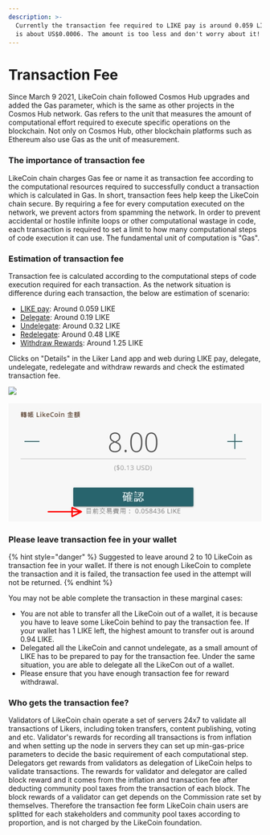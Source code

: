 ```yaml
---
description: >-
  Currently the transaction fee required to LIKE pay is around 0.059 LIKE, which
  is about US$0.0006. The amount is too less and don't worry about it!
---
```


# Transaction Fee

Since March 9 2021, LikeCoin chain followed Cosmos Hub upgrades and added the Gas parameter, which is the same as other projects in the Cosmos Hub network. Gas refers to the unit that measures the amount of computational effort required to execute specific operations on the blockchain. Not only on Cosmos Hub, other blockchain platforms such as Ethereum also use Gas as the unit of measurement.

### The importance of transaction fee

LikeCoin chain charges Gas fee or name it as transaction fee according to the computational resources required  to successfully conduct a transaction which is calculated in Gas. In short, transaction fees help keep the LikeCoin chain secure. By requiring a fee for every computation executed on the network, we prevent actors from spamming the network. In order to prevent accidental or hostile infinite loops or other computational wastage in code, each transaction is required to set a limit to how many computational steps of code execution it can use. The fundamental unit of computation is "Gas".

### Estimation of transaction fee

Transaction fee is calculated according to the computational steps of code execution required for each transaction. As the network situation is difference during each transaction, the below are estimation of scenario:

* [LIKE pay](like-pay.md): Around 0.059 LIKE
* [Delegate](../stake/delegation-of-likecoin.md): Around 0.19 LIKE
* [Undelegate](../stake/undelegation-of-likecoin.md): Around 0.32 LIKE 
* [Redelegate](../stake/redelegation-of-likecoin.md): Around 0.48 LIKE
* [Withdraw Rewards](../stake/delegation-of-likecoin.md#step-3-relax-and-withdraw-rewards): Around 1.25 LIKE

Clicks on "Details" in the Liker Land app and web during LIKE pay, delegate, undelegate, redelegate and withdraw rewards and check the estimated transaction fee.

![](../../.gitbook/assets/like-pay-4-en.png)

![](../../.gitbook/assets/1620197765521.png)

### Please leave transaction fee in your wallet

{% hint style="danger" %}
Suggested to leave around 2 to 10 LikeCoin as transaction fee in your wallet. If there is not enough LikeCoin to complete the transaction and it is failed, the transaction fee used in the attempt will not be returned.
{% endhint %}

You may not be able complete the transaction in these marginal cases:

* You are not able to transfer all the LikeCoin out of a wallet, it is because you have to leave some LikeCoin behind to pay the transaction fee. If your wallet has 1 LIKE left, the highest amount to transfer out is around 0.94 LIKE.
* Delegated all the LikeCoin and cannot undelegate, as a small amount of LIKE has to be prepared to pay for the transaction fee. Under the same situation, you are able to delegate all the LikeCon out of a wallet.
* Please ensure that you have enough transaction fee for reward withdrawal.

### Who gets the transaction fee?

Validators of LikeCoin chain operate a set of servers 24x7 to validate all transactions of Likers, including token transfers, content publishing, voting and etc. Validator's rewards for recording all transactions is from inflation and when setting up the node in servers they can set up min-gas-price parameters to decide the basic requirement of each computational step. Delegators get rewards from validators as delegation of LikeCoin helps to validate transactions. The rewards for validator and delegator are called block reward and it comes from the inflation and transaction fee after deducting community pool taxes from the transaction of each block. The block rewards of a validator can get depends on the Commission rate set by themselves. Therefore the transaction fee form LikeCoin chain users are splitted for each stakeholders and community pool taxes according to proportion, and is not charged by the LikeCoin foundation.

